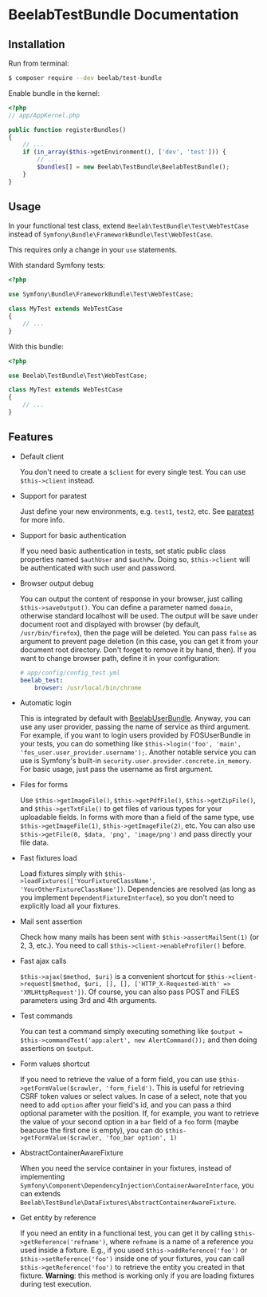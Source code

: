 BeelabTestBundle Documentation
==============================

## Installation

Run from terminal:

```bash
$ composer require --dev beelab/test-bundle
```

Enable bundle in the kernel:

```php
<?php
// app/AppKernel.php

public function registerBundles()
{
    // ...
    if (in_array($this->getEnvironment(), ['dev', 'test'])) {
        // ...
        $bundles[] = new Beelab\TestBundle\BeelabTestBundle();
    }
}
```

## Usage

In your functional test class, extend `Beelab\TestBundle\Test\WebTestCase` instead of
`Symfony\Bundle\FrameworkBundle\Test\WebTestCase`.

This requires only a change in your ``use`` statements.

With standard Symfony tests:
```php
<?php

use Symfony\Bundle\FrameworkBundle\Test\WebTestCase;

class MyTest extends WebTestCase
{
    // ...
}
```

With this bundle:
```php
<?php

use Beelab\TestBundle\Test\WebTestCase;

class MyTest extends WebTestCase
{
    // ...
}
```

## Features

* Default client

  You don't need to create a `$client` for every single test. You can use `$this->client` instead.

* Support for paratest

  Just define your new environments, e.g. `test1`, `test2`, etc. See [paratest](https://github.com/brianium/paratest)
  for more info.

* Support for basic authentication

  If you need basic authentication in tests, set static public class properties named `$authUser` and `$authPw`.
  Doing so, `$this->client` will be authenticated with such user and password.

* Browser output debug

  You can output the content of response in your browser, just calling `$this->saveOutput()`. You can define a
  parameter named `domain`, otherwise standard localhost will be used. The output will be save under document root and
  displayed with browser (by default, `/usr/bin/firefox`), then the page will be deleted. You can pass `false` as argument
  to prevent page deletion (in this case, you can get it from your document root directory. Don't forget to remove it by
  hand, then). If you want to change browser path, define it in your configuration:
  ```yaml
  # app/config/config_test.yml
  beelab_test:
      browser: /usr/local/bin/chrome
  ```

* Automatic login

  This is integrated by default with [BeelabUserBundle](https://github.com/Bee-Lab/BeelabUserBundle).
  Anyway, you can use any user provider, passing the name of service as third argument.
  For example, if you want to login users provided by FOSUserBundle in your tests, you can do something like
  `$this->login('foo', 'main', 'fos_user.user_provider.username');`.
  Another notable service you can use is Symfony's built-in `security.user.provider.concrete.in_memory`.
  For basic usage, just pass the username as first argument.

* Files for forms

  Use `$this->getImageFile()`, `$this->getPdfFile()`, `$this->getZipFile()`, and `$this->getTxtFile()` to get
  files of various types for your uploadable fields.
  In forms with more than a field of the same type, use `$this->getImageFile(1)`, `$this->getImageFile(2)`, etc.
  You can also use `$this->getFile(0, $data, 'png', 'image/png')` and pass directly your file data.

* Fast fixtures load

  Load fixtures simply with `$this->loadFixtures(['YourFixtureClassName', 'YourOtherFixtureClassName'])`. Dependencies
  are resolved (as long as you implement `DependentFixtureInterface`), so you don't need to explicitly load all your fixtures.

* Mail sent assertion

  Check how many mails has been sent with `$this->assertMailSent(1)` (or 2, 3, etc.). You need to call
  `$this->client->enableProfiler()` before.

* Fast ajax calls

  `$this->ajax($method, $uri)` is a convenient shortcut for
  `$this->client->request($method, $uri, [], [], ['HTTP_X-Requested-With' => 'XMLHttpRequest'])`. Of course, you
  can also pass POST and FILES parameters using 3rd and 4th arguments.

* Test commands

  You can test a command simply executing something like `$output = $this->commandTest('app:alert', new AlertCommand());`
  and then doing assertions on `$output`.

* Form values shortcut

  If you need to retrieve the value of a form field, you can use `$this->getFormValue($crawler, 'form_field')`. This
  is useful for retrieving CSRF token values or select values. In case of a select, note that you need to add `option`
  after your field's id, and you can pass a third optional parameter with the position. If, for example, you want to
  retrieve the value of your second option in a `bar` field of a `foo` form (maybe beacuse the first one is empty),
  you can do `$this->getFormValue($crawler, 'foo_bar option', 1)`

* AbstractContainerAwareFixture

  When you need the service container in your fixtures, instead of implementing
  `Symfony\Component\DependencyInjection\ContainerAwareInterface`, you can extends
  `Beelab\TestBundle\DataFixtures\AbstractContainerAwareFixture`.

* Get entity by reference

  If you need an entity in a functional test, you can get it by calling `$this->getReference('refname')`, where
  `refname` is a name of a reference you used inside a fixture. E.g., if you used `$this->addReference('foo')` or
  `$this->setReference('foo')` inside one of your fixtures, you can call `$this->getReference('foo')` to retrieve
  the entity you created in that fixture. **Warning**: this method is working only if you are loading fixtures during    test execution.
